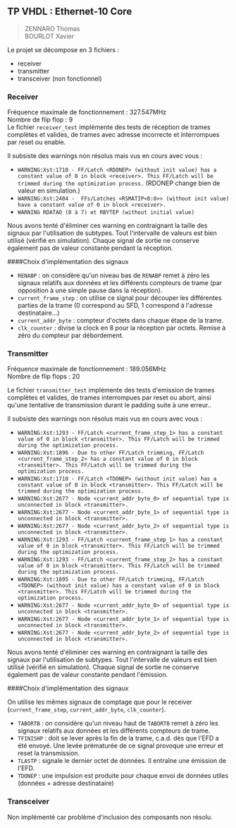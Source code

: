 ## TP VHDL : Ethernet-10 Core

> ZENNARO Thomas <br>
> BOURLOT Xavier <br>

Le projet se décompose en 3 fichiers : 
 - receiver
 - transmitter
 - transceiver (non fonctionnel)

### Receiver

Fréquence maximale de fonctionnement : 327.547MHz <br>
Nombre de flip flop : 9 <br>
Le fichier `receiver_test` implémente des tests de réception de trames complètes et valides, de trames avec adresse incorrecte et interrompues par reset ou enable.

Il subsiste des warnings non résolus mais vus en cours avec vous : 
 - `WARNING:Xst:1710 - FF/Latch <RDONEP> (without init value) has a constant value of 0 in block <receiver>. This FF/Latch will be trimmed during the optimization process.` (RDONEP change bien de valeur en simulation.)
 - `WARNING:Xst:2404 -  FFs/Latches <RSMATIP<0:0>> (without init value) have a constant value of 0 in block <receiver>.`
 - `WARNING RDATAO (0 à 7) et RBYTEP (without initial value)`

Nous avons tenté d'éliminer ces warning en contraignant la taille des signaux par l'utilisation de subtypes. Tout l'intervalle de valeurs est bien utilisé (vérifié en simulation). Chaque signal de sortie ne conserve également pas de valeur constante pendant la réception.

####Choix d'implémentation des signaux
 - `RENABP` : on considère qu'un niveau bas de `RENABP` remet à zéro les signaux relatifs aux données et les différents compteurs de trame (par opposition à une simple pause dans la réception).
 - `current_frame_step` : on utilise ce signal pour découper les différentes parties de la trame (0 correspond au SFD, 1 correspond à l'adresse destinataire...)
 - `current_addr_byte` : compteur d'octets dans chaque étape de la trame.
 - `clk_counter` : divise la clock en 8 pour la réception par octets. Remise à zéro du compteur par débordement.
 
### Transmitter

Fréquence maximale de fonctionnement : 189.056MHz <br>
Nombre de flip flops : 20 <br>

Le fichier `transmitter_test` implémente des tests d'emission de trames complètes et valides, de trames interrompues par reset ou abort, ainsi qu'une tentative de transmission durant le padding suite à une erreur..

Il subsiste des warnings non résolus mais vus en cours avec vous : 

 - `WARNING:Xst:1293 - FF/Latch <current_frame_step_1> has a constant value of 0 in block <transmitter>. This FF/Latch will be trimmed during the optimization process.`
 - `WARNING:Xst:1896 - Due to other FF/Latch trimming, FF/Latch <current_frame_step_2> has a constant value of 0 in block <transmitter>. This FF/Latch will be trimmed during the optimization process.`
 - `WARNING:Xst:1710 - FF/Latch <TDONEP> (without init value) has a constant value of 0 in block <transmitter>. This FF/Latch will be trimmed during the optimization process.`
 - `WARNING:Xst:2677 - Node <current_addr_byte_0> of sequential type is unconnected in block <transmitter>.`
 - `WARNING:Xst:2677 - Node <current_addr_byte_1> of sequential type is unconnected in block <transmitter>.`
 - `WARNING:Xst:2677 - Node <current_addr_byte_2> of sequential type is unconnected in block <transmitter>.`
 - `WARNING:Xst:1293 - FF/Latch <current_frame_step_1> has a constant value of 0 in block <transmitter>. This FF/Latch will be trimmed during the optimization process.`
 - `WARNING:Xst:1293 - FF/Latch <current_frame_step_2> has a constant value of 0 in block <transmitter>. This FF/Latch will be trimmed during the optimization process.`
 - `WARNING:Xst:1895 - Due to other FF/Latch trimming, FF/Latch <TDONEP> (without init value) has a constant value of 0 in block <transmitter>. This FF/Latch will be trimmed during the optimization process.`
 - `WARNING:Xst:2677 - Node <current_addr_byte_0> of sequential type is unconnected in block <transmitter>.`
 - `WARNING:Xst:2677 - Node <current_addr_byte_1> of sequential type is unconnected in block <transmitter>.`
 - `WARNING:Xst:2677 - Node <current_addr_byte_2> of sequential type is unconnected in block <transmitter>.`

Nous avons tenté d'éliminer ces warning en contraignant la taille des signaux par l'utilisation de subtypes. Tout l'intervalle de valeurs est bien utilisé (vérifié en simulation). Chaque signal de sortie ne conserve également pas de valeur constante pendant l'émission.

####Choix d'implémentation des signaux

On utilise les mêmes signaux de comptage que pour le receiver (`current_frame_step`, `current_addr_byte`, `clk_counter`).
 - `TABORTB` : on considère qu'un niveau haut de `TABORTB` remet à zéro les signaux relatifs aux données et les différents compteurs de trame.
 - `TFINISHP` : doit se lever après la fin de la trame, c.a.d. dès que l'EFD a été envoyé. Une levée prématurée de ce signal provoque une erreur et reset la transmission.
 - `TLASTP` : signale le dernier octet de données. Il entraîne une émission de l'EFD.
 - `TDONEP` : une impulsion est produite pour chaque envoi de données utiles (données + adresse destinataire) 

### Transceiver

Non implémenté car problème d'inclusion des composants non résolu.
